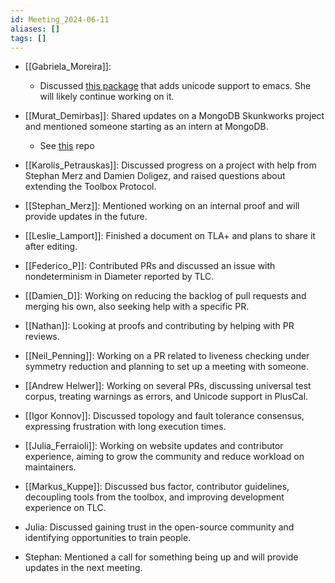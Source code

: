 ```yaml
---
id: Meeting_2024-06-11
aliases: []
tags: []
---
```

- [[Gabriela_Moreira]]: 
    - Discussed [this package](https://github.com/bugarela/tla-input) that adds unicode support to emacs. She will likely continue working on it.
- [[Murat_Demirbas]]: 
Shared updates on a MongoDB Skunkworks project and mentioned someone starting as an intern at MongoDB.
    - See [this](https://github.com/mongodb/mongo/tree/9ec1520b0f1dcd51d445ba0f4b2bba111896b9ff/src/mongo/tla_plus) repo
- [[Karolis_Petrauskas]]:
Discussed progress on a project with help from Stephan Merz and Damien Doligez, and raised questions about extending the Toolbox Protocol.
- [[Stephan_Merz]]:
Mentioned working on an internal proof and will provide updates in the future.
- [[Leslie_Lamport]]:
Finished a document on TLA+ and plans to share it after editing.
- [[Federico_P]]:
Contributed PRs and discussed an issue with nondeterminism in Diameter reported by TLC.
- [[Damien_D]]:
Working on reducing the backlog of pull requests and merging his own, also seeking help with a specific PR.
- [[Nathan]]:
Looking at proofs and contributing by helping with PR reviews.
- [[Neil_Penning]]:
Working on a PR related to liveness checking under symmetry reduction and planning to set up a meeting with someone.
- [[Andrew Helwer]]:
Working on several PRs, discussing universal test corpus, treating warnings as errors, and Unicode support in PlusCal.
- [[Igor Konnov]]:
Discussed topology and fault tolerance consensus, expressing frustration with long execution times.
- [[Julia_Ferraioli]]:
Working on website updates and contributor experience, aiming to grow the community and reduce workload on maintainers.
- [[Markus_Kuppe]]:
Discussed bus factor, contributor guidelines, decoupling tools from the toolbox, and improving development experience on TLC.

- Julia:
Discussed gaining trust in the open-source community and identifying opportunities to train people.
- Stephan:
Mentioned a call for something being up and will provide updates in the next meeting.
